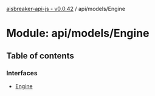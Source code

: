 [aisbreaker-api-js - v0.0.42](../README.md) / api/models/Engine

# Module: api/models/Engine

## Table of contents

### Interfaces

- [Engine](../interfaces/api_models_Engine.Engine.md)
